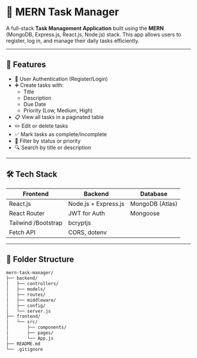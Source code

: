 # 📝 MERN Task Manager

A full-stack **Task Management Application** built using the **MERN** (MongoDB, Express.js, React.js, Node.js) stack. This app allows users to register, log in, and manage their daily tasks efficiently.

---

## 🚀 Features

- 🔐 User Authentication (Register/Login)
- ➕ Create tasks with:
  - Title
  - Description
  - Due Date
  - Priority (Low, Medium, High)
- 📋 View all tasks in a paginated table
- ✏️ Edit or delete tasks
- ✅ Mark tasks as complete/incomplete
- 🔎 Filter by status or priority
- 🔍 Search by title or description

---

## 🛠️ Tech Stack

| Frontend            | Backend             | Database     |
|---------------------|---------------------|--------------|
| React.js            | Node.js + Express.js| MongoDB (Atlas) |
| React Router        | JWT for Auth        | Mongoose     |
| Tailwind /Bootstrap | bcryptjs            |              |
| Fetch API           | CORS, dotenv        |              |

---

## 📁 Folder Structure

```bash
mern-task-manager/
├── backend/
│   ├── controllers/
│   ├── models/
│   ├── routes/
│   ├── middleware/
│   ├── config/
│   └── server.js
├── frontend/
│   └── src/
│       ├── components/
│       ├── pages/
│       └── App.js
├── README.md
└── .gitignore
